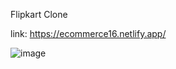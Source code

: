 Flipkart Clone 

link: https://ecommerce16.netlify.app/

![image](https://github.com/bellacaio16/flipkart-clone/assets/147348222/cda6669b-2366-463a-a205-0104bec51f84)

